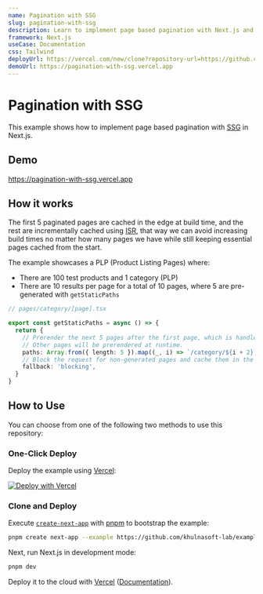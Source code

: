 ```yaml
---
name: Pagination with SSG
slug: pagination-with-ssg
description: Learn to implement page based pagination with Next.js and Vercel.
framework: Next.js
useCase: Documentation
css: Tailwind
deployUrl: https://vercel.com/new/clone?repository-url=https://github.com/khulnasoft-lab/examples/tree/main/solutions/pagination-with-ssg&project-name=pagination-with-ssg&repository-name=pagination-with-ssg
demoUrl: https://pagination-with-ssg.vercel.app
---
```


# Pagination with SSG

This example shows how to implement page based pagination with [SSG](https://nextjs.org/docs/basic-features/data-fetching/get-static-props) in Next.js.

## Demo

https://pagination-with-ssg.vercel.app

## How it works

The first 5 paginated pages are cached in the edge at build time, and the rest are incrementally cached using [ISR](https://nextjs.org/docs/basic-features/data-fetching/incremental-static-regeneration), that way we can avoid increasing build times no matter how many pages we have while still keeping essential pages cached from the
start.

The example showcases a PLP (Product Listing Pages) where:

- There are 100 test products and 1 category (PLP)
- There are 10 results per page for a total of 10 pages, where 5 are pre-generated with `getStaticPaths`

```ts
// pages/category/[page].tsx

export const getStaticPaths = async () => {
  return {
    // Prerender the next 5 pages after the first page, which is handled by the index page.
    // Other pages will be prerendered at runtime.
    paths: Array.from({ length: 5 }).map((_, i) => `/category/${i + 2}`),
    // Block the request for non-generated pages and cache them in the background
    fallback: 'blocking',
  }
}
```

## How to Use

You can choose from one of the following two methods to use this repository:

### One-Click Deploy

Deploy the example using [Vercel](https://vercel.com?utm_source=github&utm_medium=readme&utm_campaign=vercel-examples):

[![Deploy with Vercel](https://vercel.com/button)](https://vercel.com/new/clone?repository-url=https://github.com/khulnasoft-lab/examples/tree/main/solutions/pagination-with-ssg&project-name=pagination-with-ssg&repository-name=pagination-with-ssg)

### Clone and Deploy

Execute [`create-next-app`](https://github.com/khulnasoft-lab/next.js/tree/canary/packages/create-next-app) with [pnpm](https://pnpm.io/installation) to bootstrap the example:

```bash
pnpm create next-app --example https://github.com/khulnasoft-lab/examples/tree/main/solutions/pagination-with-ssg
```

Next, run Next.js in development mode:

```bash
pnpm dev
```

Deploy it to the cloud with [Vercel](https://vercel.com/new?utm_source=github&utm_medium=readme&utm_campaign=edge-middleware-eap) ([Documentation](https://nextjs.org/docs/deployment)).
